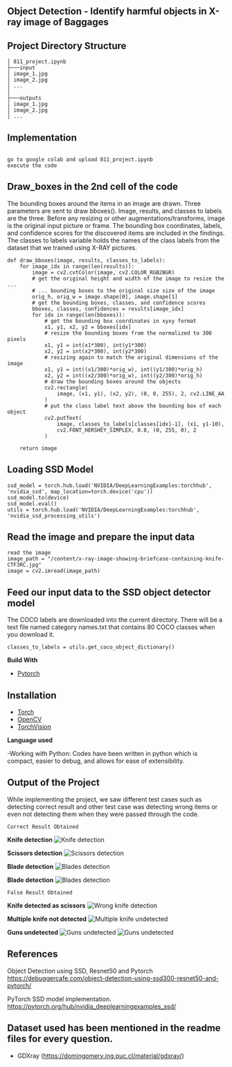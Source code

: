 ## Object Detection - Identify harmful objects in X-ray image of Baggages 

## Project Directory Structure

```
│ 811_project.ipynb
├───input
│ image_1.jpg
│ image_2.jpg
│ ...
│
├───outputs
│ image_1.jpg
│ image_2.jpg
│ ...
```
## Implementation

```

go to google colab and upload 811_project.ipynb
execute the code

```

## Draw_boxes in the 2nd cell of the code

The bounding boxes around the items in an image are drawn. Three parameters are sent to draw bboxes(). Image, results, and classes to labels are the three. Before any resizing or other augmentations/transforms, image is the original input picture or frame. The bounding box coordinates, labels, and confidence scores for the discovered items are included in the findings. The classes to labels variable holds the names of the class labels from the dataset that we trained using X-RAY pictures.

```
def draw_bboxes(image, results, classes_to_labels):
    for image_idx in range(len(results)):
        image = cv2.cvtColor(image, cv2.COLOR_RGB2BGR)
        # get the original height and width of the image to resize the ...
        # ... bounding boxes to the original size size of the image
        orig_h, orig_w = image.shape[0], image.shape[1]
        # get the bounding boxes, classes, and confidence scores
        bboxes, classes, confidences = results[image_idx]
        for idx in range(len(bboxes)):
            # get the bounding box coordinates in xyxy format
            x1, y1, x2, y2 = bboxes[idx]
            # resize the bounding boxes from the normalized to 300 pixels
            x1, y1 = int(x1*300), int(y1*300)
            x2, y2 = int(x2*300), int(y2*300)
            # resizing again to match the original dimensions of the image
            x1, y1 = int((x1/300)*orig_w), int((y1/300)*orig_h)
            x2, y2 = int((x2/300)*orig_w), int((y2/300)*orig_h)
            # draw the bounding boxes around the objects
            cv2.rectangle(
                image, (x1, y1), (x2, y2), (0, 0, 255), 2, cv2.LINE_AA
            )
            # put the class label text above the bounding box of each object
            cv2.putText(
                image, classes_to_labels[classes[idx]-1], (x1, y1-10),
                cv2.FONT_HERSHEY_SIMPLEX, 0.8, (0, 255, 0), 2
            )

    return image
```

## Loading SSD Model

```
ssd_model = torch.hub.load('NVIDIA/DeepLearningExamples:torchhub', 'nvidia_ssd', map_location=torch.device('cpu'))
ssd_model.to(device)
ssd_model.eval()
utils = torch.hub.load('NVIDIA/DeepLearningExamples:torchhub', 'nvidia_ssd_processing_utils')
```

## Read the image and prepare the input data

```
read the image
image_path = "/content/x-ray-image-showing-briefcase-containing-knife-CTF3RC.jpg"
image = cv2.imread(image_path)
```

## Feed our input data to the SSD object detector model

The COCO labels are downloaded into the current directory. There will be a text file named category names.txt that contains 80 COCO classes when you download it.

```
classes_to_labels = utils.get_coco_object_dictionary()
```

**Build With**

- [Pytorch](https://github.com/pytorch/pytorch)

## Installation

- [Torch](https://github.com/pytorch)
- [OpenCV](https://docs.opencv.org/4.x/d6/d00/tutorial_py_root.html)
- [TorchVision](https://github.com/pytorch/vision)

**Language used**

-Working with Python: Codes have been written in python which is compact, easier to debug, and allows for ease of extensibility.

## Output of the Project

While implementing the project, we saw different test cases such as detecting correct result and other test case was detecting wrong items or even not detecting them when they were passed through the code.

`Correct Result Obtained`

**Knife detection**
![Knife detection](knife.jpg)

**Scissors detection**
![Scissors detection](Scissors.jpg)

**Blade detection**
![Blades detection](blades1.jpg)

**Blade detection**
![Blades detection](blade2.jpg)

`False Result Obtained`

**Knife detected as scissors**
![Wrong knife detection](falsescissors.png)

**Multiple knife not detected**
![Multiple knife undetected](knivesimage.jpg)

**Guns undetected**
![Guns undetected](bagimage.png)
![Guns undetected](baggageimage.jpg)

## **References**

Object Detection using SSD, Resnet50 and Pytorch https://debuggercafe.com/object-detection-using-ssd300-resnet50-and-pytorch/

PyTorch SSD model implementation. https://pytorch.org/hub/nvidia_deeplearningexamples_ssd/

## **Dataset used has been mentioned in the readme files for every question.**

- GDXray (https://domingomery.ing.puc.cl/material/gdxray/)
